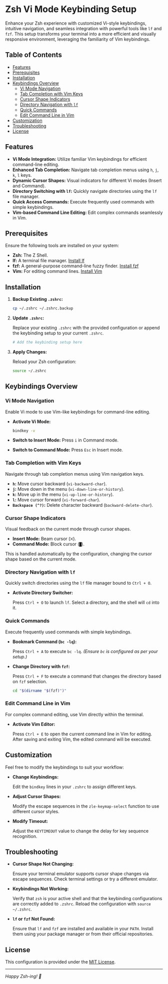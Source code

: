 # Zsh Vi Mode Keybinding Setup

Enhance your Zsh experience with customized Vi-style keybindings, intuitive navigation, and seamless integration with powerful tools like `lf` and `fzf`. This setup transforms your terminal into a more efficient and visually responsive environment, leveraging the familiarity of Vim keybindings.

## Table of Contents

- [Features](#features)
- [Prerequisites](#prerequisites)
- [Installation](#installation)
- [Keybindings Overview](#keybindings-overview)
  - [Vi Mode Navigation](#vi-mode-navigation)
  - [Tab Completion with Vim Keys](#tab-completion-with-vim-keys)
  - [Cursor Shape Indicators](#cursor-shape-indicators)
  - [Directory Navigation with `lf`](#directory-navigation-with-lf)
  - [Quick Commands](#quick-commands)
  - [Edit Command Line in Vim](#edit-command-line-in-vim)
- [Customization](#customization)
- [Troubleshooting](#troubleshooting)
- [License](#license)

## Features

- **Vi Mode Integration:** Utilize familiar Vim keybindings for efficient command-line editing.
- **Enhanced Tab Completion:** Navigate tab completion menus using `h`, `j`, `k`, `l` keys.
- **Dynamic Cursor Shapes:** Visual indicators for different Vi modes (Insert and Command).
- **Directory Switching with `lf`:** Quickly navigate directories using the `lf` file manager.
- **Quick Access Commands:** Execute frequently used commands with simple keybindings.
- **Vim-based Command Line Editing:** Edit complex commands seamlessly in Vim.

## Prerequisites

Ensure the following tools are installed on your system:

- **Zsh:** The Z Shell.
- **lf:** A terminal file manager. [Install lf](https://github.com/gokcehan/lf)
- **fzf:** A general-purpose command-line fuzzy finder. [Install fzf](https://github.com/junegunn/fzf)
- **Vim:** For editing command lines. [Install Vim](https://www.vim.org/download.php)

## Installation

1. **Backup Existing `.zshrc`:**

   ```bash
   cp ~/.zshrc ~/.zshrc.backup
   ```

2. **Update `.zshrc`:**

   Replace your existing `.zshrc` with the provided configuration or append the keybinding setup to your current `.zshrc`.

   ```bash
   # Add the keybinding setup here
   ```

3. **Apply Changes:**

   Reload your Zsh configuration:

   ```bash
   source ~/.zshrc
   ```

## Keybindings Overview

### Vi Mode Navigation

Enable Vi mode to use Vim-like keybindings for command-line editing.

- **Activate Vi Mode:**

  ```bash
  bindkey -v
  ```

- **Switch to Insert Mode:** Press `i` in Command mode.
- **Switch to Command Mode:** Press `Esc` in Insert mode.

### Tab Completion with Vim Keys

Navigate through tab completion menus using Vim navigation keys.

- **`h`:** Move cursor backward (`vi-backward-char`).
- **`j`:** Move down in the menu (`vi-down-line-or-history`).
- **`k`:** Move up in the menu (`vi-up-line-or-history`).
- **`l`:** Move cursor forward (`vi-forward-char`).
- **`Backspace (^?)`:** Delete character backward (`backward-delete-char`).

### Cursor Shape Indicators

Visual feedback on the current mode through cursor shapes.

- **Insert Mode:** Beam cursor (`⨉`).
- **Command Mode:** Block cursor (`█`).

This is handled automatically by the configuration, changing the cursor shape based on the current mode.

### Directory Navigation with `lf`

Quickly switch directories using the `lf` file manager bound to `Ctrl + O`.

- **Activate Directory Switcher:**

  Press `Ctrl + O` to launch `lf`. Select a directory, and the shell will `cd` into it.

### Quick Commands

Execute frequently used commands with simple keybindings.

- **Bookmark Command (`bc -lq`):**

  Press `Ctrl + A` to execute `bc -lq`. *(Ensure `bc` is configured as per your setup.)*

- **Change Directory with `fzf`:**

  Press `Ctrl + F` to execute a command that changes the directory based on `fzf` selection.

  ```bash
  cd "$(dirname "$(fzf)")"
  ```

### Edit Command Line in Vim

For complex command editing, use Vim directly within the terminal.

- **Activate Vim Editor:**

  Press `Ctrl + E` to open the current command line in Vim for editing. After saving and exiting Vim, the edited command will be executed.

## Customization

Feel free to modify the keybindings to suit your workflow:

- **Change Keybindings:**

  Edit the `bindkey` lines in your `.zshrc` to assign different keys.

- **Adjust Cursor Shapes:**

  Modify the escape sequences in the `zle-keymap-select` function to use different cursor styles.

- **Modify Timeout:**

  Adjust the `KEYTIMEOUT` value to change the delay for key sequence recognition.

## Troubleshooting

- **Cursor Shape Not Changing:**

  Ensure your terminal emulator supports cursor shape changes via escape sequences. Check terminal settings or try a different emulator.

- **Keybindings Not Working:**

  Verify that `zsh` is your active shell and that the keybinding configurations are correctly added to `.zshrc`. Reload the configuration with `source ~/.zshrc`.

- **`lf` or `fzf` Not Found:**

  Ensure that `lf` and `fzf` are installed and available in your `PATH`. Install them using your package manager or from their official repositories.

## License

This configuration is provided under the [MIT License](LICENSE).

---

*Happy Zsh-ing! 🚀*
